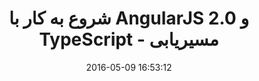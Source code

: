 ---
layout: post
title: "شروع به کار با AngularJS 2.0 و TypeScript - مسیریابی"
date: 2016-05-09 16:53:12
section: article
tags: angularjs
link: "http://www.dotnettips.info/post/2395/%D8%B4%D8%B1%D9%88%D8%B9-%D8%A8%D9%87-%DA%A9%D8%A7%D8%B1-%D8%A8%D8%A7-angularjs-2-0-%D9%88-typescript-%D9%82%D8%B3%D9%85%D8%AA-%D9%86%D9%87%D9%85-%D9%85%D8%B3%DB%8C%D8%B1%DB%8C%D8%A7%D8%A8%DB%8C"
user: "نوید کاشانی"
user_link: "http://navid.kashani.ir/"
---